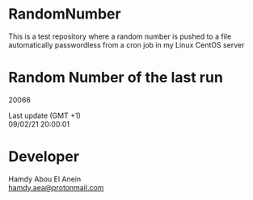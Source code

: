# RandomNumber    
This is a test repository where a random number is pushed to a file automatically passwordless from a cron job in my Linux CentOS server    
# Random Number of the last run   
20066
      
Last update (GMT +1)    
09/02/21 20:00:01
# Developer    
Hamdy Abou El Anein   
hamdy.aea@protonmail.com
